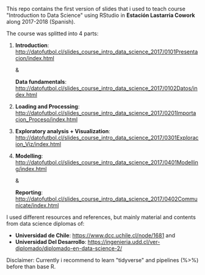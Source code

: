 This repo contains the first version of slides that i used to teach course "Introduction to Data Science" using RStudio in **Estación Lastarria Cowork** along 2017-2018 (Spanish).

The course was splitted into 4 parts: 

1) **Introduction**: http://datofutbol.cl/slides_course_intro_data_science_2017/0101Presentacion/index.html 

   &
   
   **Data fundamentals**: http://datofutbol.cl/slides_course_intro_data_science_2017/0102Datos/index.html
   
2) **Loading and Processing**: http://datofutbol.cl/slides_course_intro_data_science_2017/0201Importacion_Proceso/index.html

3) **Exploratory analysis + Visualization**: http://datofutbol.cl/slides_course_intro_data_science_2017/0301Exploracion_Viz/index.html

4) **Modelling**: http://datofutbol.cl/slides_course_intro_data_science_2017/0401Modelling/index.html
   
   &
   
   **Reporting**: http://datofutbol.cl/slides_course_intro_data_science_2017/0402Communicate/index.html

I used different resources and references, but mainly material and contents from data science diplomas of:

- **Universidad de Chile**: https://www.dcc.uchile.cl/node/1681 and
- **Universidad Del Desarrollo**: https://ingenieria.udd.cl/ver-diplomado/diplomado-en-data-science-2/

Disclaimer: Currently i recommend to learn "tidyverse" and pipelines (%>%) before than base R.
